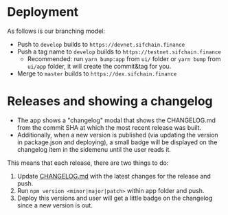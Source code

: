 # Deployment

As follows is our branching model:

- Push to `develop` builds to `https://devnet.sifchain.finance`
- Push a tag name to `develop` builds to `https://testnet.sifchain.finance`
  - Recommended: run `yarn bump:app` from `ui/` folder or `yarn bump` from `ui/app` folder, it will create the commit&tag for you.
- Merge to `master` builds to `https://dex.sifchain.finance`

# Releases and showing a changelog

- The app shows a "changelog" modal that shows the CHANGELOG.md from the commit SHA at which the most recent release was built.
- Additionally, when a new version is published (via updating the version in package.json and deploying), a small badge will be displayed on the changelog item in the sidemenu until the user reads it.

This means that each release, there are two things to do:

1. Update [CHANGELOG.md](./CHANGELOG.md) with the latest changes for the release and push.
2. Run `npm version <minor|major|patch>` within app folder and push.
3. Deploy this versions and user will get a little badge on the changelog since a new version is out.

